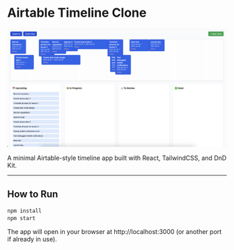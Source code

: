 # Airtable Timeline Clone

![Timeline Preview](./print.png)

A minimal Airtable-style timeline app built with React, TailwindCSS, and DnD Kit.

---

## How to Run

```bash
npm install
npm start
```

The app will open in your browser at http://localhost:3000 (or another port if already in use).
